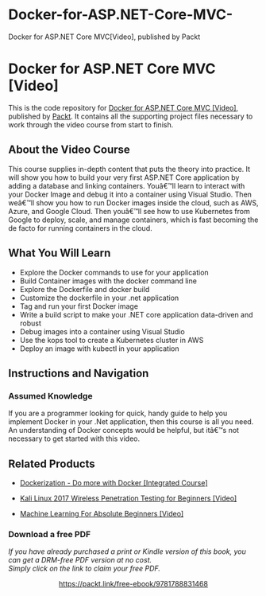 # Docker-for-ASP.NET-Core-MVC-
Docker for ASP.NET Core MVC[Video], published by Packt
# Docker for ASP.NET Core MVC [Video]
This is the code repository for [Docker for ASP.NET Core MVC [Video]](https://www.packtpub.com/virtualization-and-cloud/docker-aspnet-core-mvc-video?utm_source=github&utm_medium=repository&utm_campaign=9781788831468), published by [Packt](https://www.packtpub.com/?utm_source=github). It contains all the supporting project files necessary to work through the video course from start to finish.
## About the Video Course
This course supplies in-depth content that puts the theory into practice. It will show you how to build your very first ASP.NET Core application by adding a database and linking containers. Youâ€™ll learn to interact with your Docker Image and debug it into a container using Visual Studio. Then weâ€™ll show you how to run Docker images inside the cloud, such as AWS, Azure, and Google Cloud. Then youâ€™ll see how to use Kubernetes from Google to deploy, scale, and manage containers, which is fast becoming the de facto for running containers in the cloud.	

<H2>What You Will Learn</H2>
<DIV class=book-info-will-learn-text>
<UL>
<LI>Explore the Docker commands to use for your application
<LI>Build Container images with the docker command line 
<LI>Explore the Dockerfile and docker build
<LI>Customize the dockerfile in your .net application 
  <LI> Tag and run your first Docker image
  <LI> Write a build script to make your .NET core application data-driven and robust
    <LI>Debug images into a container using Visual Studio
      <LI> Use the kops tool to create a Kubernetes cluster in AWS
        <LI> Deploy an image with kubectl in your application 
    </LI></UL></DIV>

## Instructions and Navigation
### Assumed Knowledge

If you are a programmer looking for quick, handy guide to help you implement Docker in your .Net application, then this course is all you need. An understanding of Docker concepts would be helpful, but itâ€™s not necessary to get started with this video.	


## Related Products
* [Dockerization - Do more with Docker [Integrated Course]](https://www.packtpub.com/virtualization-and-cloud/dockerization-do-more-docker-integrated-course?utm_source=github&utm_medium=repository&utm_campaign=9781788394857)

* [Kali Linux 2017 Wireless Penetration Testing for Beginners [Video]](https://www.packtpub.com/networking-and-servers/kali-linux-2017-wireless-penetration-testing-beginners-video?utm_source=github&utm_medium=repository&utm_campaign=9781788394055)

* [Machine Learning For Absolute Beginners [Video]](https://www.packtpub.com/application-development/machine-learning-absolute-beginners-video?utm_source=github&utm_medium=repository&utm_campaign=9781789138245)

### Download a free PDF

 <i>If you have already purchased a print or Kindle version of this book, you can get a DRM-free PDF version at no cost.<br>Simply click on the link to claim your free PDF.</i>
<p align="center"> <a href="https://packt.link/free-ebook/9781788831468">https://packt.link/free-ebook/9781788831468 </a> </p>